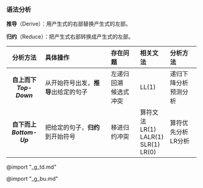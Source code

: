 
### 语法分析

**推导**（Derive）：用产生式的右部替换产生式的左部。

**归约**（Reduce）：把产生式右部转换成产生式的左部。

|          分析方法           | 具体操作                             | 存在问题       |                相关文法                | 分析方法                              |
| :-------------------------: | :----------------------------------- | :------------- | :------------------------------------- | :------------------------------------ |
| **自上而下<br>*Top-Down***  | 从开始符号出发，**推导**出给定的句子 | 左递归<br>回溯<br>候选式冲突 | LL(1) | 递归下降分析<br>预测分析 |
| **自下而上<br>*Bottom-Up*** | 把给定的句子，**归约**到开始符号     | 移进归约冲突   | 算符文法<br>LR(1)<br/>LALR(1)<br/>SLR(1)<br/>LR(0) | 算符优先分析<br>LR分析     |

@import "_g_td.md"

@import "_g_bu.md"
